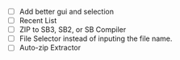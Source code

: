 - [ ] Add better gui and selection
- [ ] Recent List 
- [ ] ZIP to SB3, SB2, or SB Compiler 
- [ ] File Selector instead of inputing the file name.
- [ ] Auto-zip Extractor
